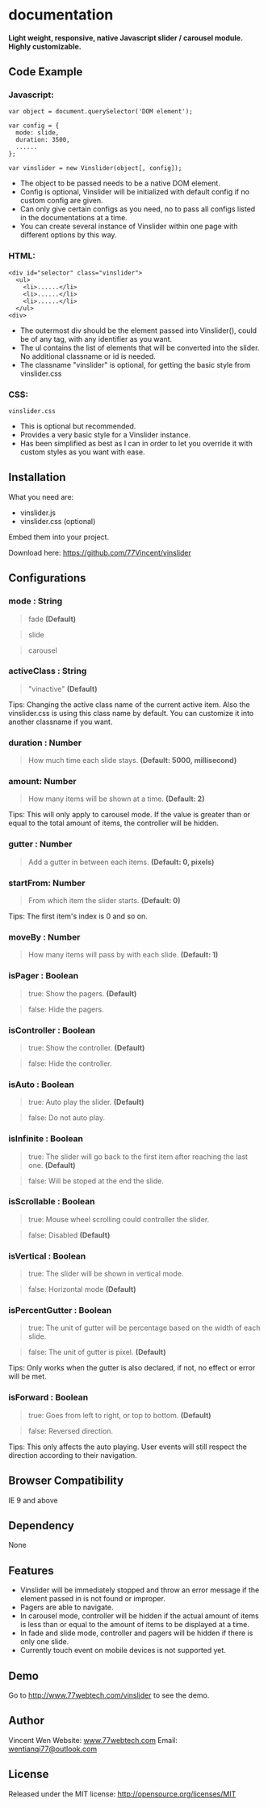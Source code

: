 # documentation

#### Light weight, responsive, native Javascript slider / carousel module. Highly customizable.

## Code Example

### Javascript:

    var object = document.querySelector('DOM element');
    
    var config = {
      mode: slide,
      duration: 3500,
      ......
    };
    
    var vinslider = new Vinslider(object[, config]);

* The object to be passed needs to be a native DOM element.
* Config is optional, Vinslider will be initialized with default config if no custom config are given.
* Can only give certain configs as you need, no to pass all configs listed in the documentations at a time.
* You can create several instance of Vinslider within one page with different options by this way.

### HTML: 

    <div id="selector" class="vinslider">
      <ul>
        <li>......</li>
        <li>......</li>
        <li>......</li>
      </ul>
    <div>

* The outermost div should be the element passed into Vinslider(), could be of any tag, with any identifier as you want.
* The ul contains the list of elements that will be converted into the slider. No additional classname or id is needed.
* The classname "vinslider" is optional, for getting the basic style from vinslider.css

### CSS:

    vinslider.css

* This is optional but recommended.
* Provides a very basic style for a Vinslider instance.
* Has been simplified as best as I can in order to let you override it with custom styles as you want with ease.

## Installation

What you need are:

* vinslider.js
* vinslider.css (optional)

Embed them into your project.

Download here: https://github.com/77Vincent/vinslider
    
## Configurations

### mode : String
> fade **(Default)**

> slide

> carousel

### activeClass : String
> "vinactive" **(Default)**

Tips: Changing the active class name of the current active item. Also the vinslider.css is using this class name by default. You can customize it into another classname if you want.

### duration : Number
> How much time each slide stays. **(Default: 5000, millisecond)**

### amount: Number
> How many items will be shown at a time. **(Default: 2)**

Tips: This will only apply to carousel mode. If the value is greater than or equal to the total amount of items, the controller will be hidden.

### gutter : Number
> Add a gutter in between each items. **(Default: 0, pixels)**

### startFrom: Number
> From which item the slider starts. **(Default: 0)**

Tips: The first item's index is 0 and so on.

### moveBy : Number
> How many items will pass by with each slide. **(Default: 1)**

### isPager : Boolean
> true: Show the pagers. **(Default)**

> false: Hide the pagers.

### isController : Boolean
> true: Show the controller. **(Default)**

> false: Hide the controller.

### isAuto : Boolean
> true: Auto play the slider. **(Default)**

> false: Do not auto play.

### isInfinite : Boolean
> true: The slider will go back to the first item after reaching the last one. **(Default)**

> false: Will be stoped at the end the slide.

### isScrollable : Boolean
> true: Mouse wheel scrolling could controller the slider.

> false: Disabled **(Default)**

### isVertical : Boolean
> true: The slider will be shown in vertical mode. 

> false: Horizontal mode **(Default)**

### isPercentGutter : Boolean
> true: The unit of gutter will be percentage based on the width of each slide. 

> false: The unit of gutter is pixel. **(Default)**

Tips: Only works when the gutter is also declared, if not, no effect or error will be met.

### isForward : Boolean
> true: Goes from left to right, or top to bottom. **(Default)**

> false: Reversed direction.

Tips: This only affects the auto playing. User events will still respect the direction according to their navigation.

## Browser Compatibility

IE 9 and above

## Dependency

None

## Features

* Vinslider will be immediately stopped and throw an error message if the element passed in is not found or improper.
* Pagers are able to navigate.
* In carousel mode, controller will be hidden if the actual amount of items is less than or equal to the amount of items to be displayed at a time.
* In fade and slide mode, controller and pagers will be hidden if there is only one slide.
* Currently touch event on mobile devices is not supported yet.

## Demo

Go to http://www.77webtech.com/vinslider to see the demo.

## Author

Vincent Wen
Website: www.77webtech.com
Email: wentianqi77@outlook.com

## License

Released under the MIT license: http://opensource.org/licenses/MIT

